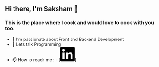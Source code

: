 ## Hi there, I'm Saksham 👋

### This is the place where I cook and would love to cook with you too.

- 🔭 I’m passionate about Front and Backend Development
- 💬 Lets talk Programming
- 📫 How to reach me : - [<img src="img/linkedin.svg" />]

  
